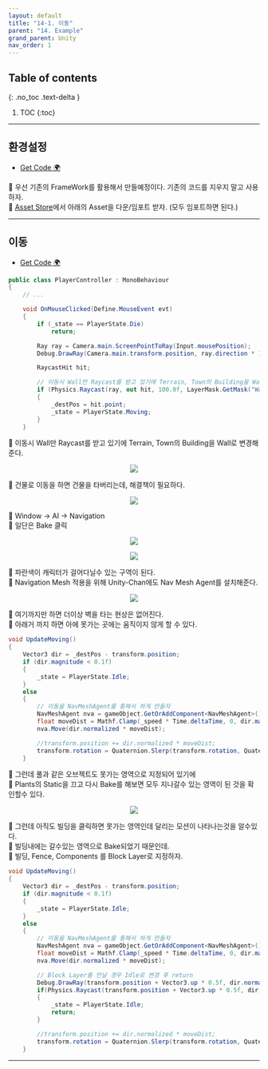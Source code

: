 ```yaml
---
layout: default
title: "14-1. 이동"
parent: "14. Example"
grand_parent: Unity
nav_order: 1
---
```


## Table of contents
{: .no_toc .text-delta }

1. TOC
{:toc}

---

## 환경설정

* [Get Code 🌍](https://github.com/EasyCoding-7/unity_tutorials/tree/14.1)

🍬 우선 기존의 FrameWork를 활용해서 만들예정이다. 기존의 코드를 지우지 말고 사용하자.<br>
🍬 [Asset Store](https://assetstore.unity.com/?locale=ko-KR)에서 아래의 Asset을 다운/임포트 받자. (모두 임포트하면 된다.)

---

## 이동

* [Get Code 🌍](https://github.com/EasyCoding-7/unity_tutorials/tree/14.2)

```csharp
public class PlayerController : MonoBehaviour
{
    // ...

	void OnMouseClicked(Define.MouseEvent evt)
	{
		if (_state == PlayerState.Die)
			return;

		Ray ray = Camera.main.ScreenPointToRay(Input.mousePosition);
		Debug.DrawRay(Camera.main.transform.position, ray.direction * 100.0f, Color.red, 1.0f);

		RaycastHit hit;

        // 이동시 Wall만 Raycast를 받고 있기에 Terrain, Town의 Building을 Wall로 변경해준다.
		if (Physics.Raycast(ray, out hit, 100.0f, LayerMask.GetMask("Wall")))
		{
			_destPos = hit.point;
			_state = PlayerState.Moving;
		}
	}
```

🍬 이동시 Wall만 Raycast를 받고 있기에 Terrain, Town의 Building을 Wall로 변경해준다.

<p align="center">
  <img src="https://taehyungs-programming-blog.github.io/blog/assets/images/csharp/unity/unity-14-1-1.png"/>
</p>

🍬 건물로 이동을 하면 건물을 타버리는데, 해결책이 필요하다.

<p align="center">
  <img src="https://taehyungs-programming-blog.github.io/blog/assets/images/csharp/unity/unity-14-1-2.png"/>
</p>

🍬 Window -> AI -> Navigation<br>
🍬 일단은 Bake 클릭

<p align="center">
  <img src="https://taehyungs-programming-blog.github.io/blog/assets/images/csharp/unity/unity-14-1-3.png"/>
</p>

<p align="center">
  <img src="https://taehyungs-programming-blog.github.io/blog/assets/images/csharp/unity/unity-14-1-4.png"/>
</p>

🍬 파란색이 캐릭터가 걸어다닐수 있는 구역이 된다.<br>
🍬 Navigation Mesh 적용을 위해 Unity-Chan에도 Nav Mesh Agent를 설치해준다.

<p align="center">
  <img src="https://taehyungs-programming-blog.github.io/blog/assets/images/csharp/unity/unity-14-1-5.png"/>
</p>

🍬 여기까지만 하면 더이상 벽을 타는 현상은 없어진다.<br>
🍬 아래거 까지 하면 아에 못가는 곳에는 움직이지 않게 할 수 있다.

```csharp
void UpdateMoving()
{
    Vector3 dir = _destPos - transform.position;
    if (dir.magnitude < 0.1f)
    {
        _state = PlayerState.Idle;
    }
    else
    {
        // 이동을 NavMeshAgent를 통해서 하게 만들자
        NavMeshAgent nva = gameObject.GetOrAddComponent<NavMeshAgent>();
        float moveDist = Mathf.Clamp(_speed * Time.deltaTime, 0, dir.magnitude);
        nva.Move(dir.normalized * moveDist);

        //transform.position += dir.normalized * moveDist;
        transform.rotation = Quaternion.Slerp(transform.rotation, Quaternion.LookRotation(dir), 20 * Time.deltaTime);
    }
```

🍬 그런데 풀과 같은 오브젝트도 못가는 영역으로 지정되어 있기에<br>
🍬 Plants의 Static을 끄고 다시 Bake를 해보면 모두 지나갈수 있는 영역이 된 것을 확인할수 있다.

<p align="center">
  <img src="https://taehyungs-programming-blog.github.io/blog/assets/images/csharp/unity/unity-14-1-6.png"/>
</p>

🍬 그런데 아직도 빌딩을 클릭하면 못가는 영역인데 달리는 모션이 나타나는것을 알수있다.<br>
🍬 빌딩내에는 갈수있는 영역으로 Bake되었기 때문인데.<br>
🍬 빌딩, Fence, Components 를 Block Layer로 지정하자.

```csharp
void UpdateMoving()
{
    Vector3 dir = _destPos - transform.position;
    if (dir.magnitude < 0.1f)
    {
        _state = PlayerState.Idle;
    }
    else
    {
        // 이동을 NavMeshAgent를 통해서 하게 만들자
        NavMeshAgent nva = gameObject.GetOrAddComponent<NavMeshAgent>();
        float moveDist = Mathf.Clamp(_speed * Time.deltaTime, 0, dir.magnitude);
        nva.Move(dir.normalized * moveDist);

        // Block Layer를 만날 경우 Idle로 변경 후 return
        Debug.DrawRay(transform.position + Vector3.up * 0.5f, dir.normalized, Color.green);
        if(Physics.Raycast(transform.position + Vector3.up * 0.5f, dir, 1.0f, LayerMask.GetMask("Block")))
        {
            _state = PlayerState.Idle;
            return;
        }

        //transform.position += dir.normalized * moveDist;
        transform.rotation = Quaternion.Slerp(transform.rotation, Quaternion.LookRotation(dir), 20 * Time.deltaTime);
    }
```

---

